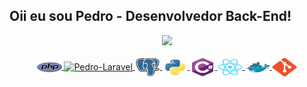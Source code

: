 ## Oii eu sou Pedro - Desenvolvedor Back-End!
<div align="center">
  <a href="https://github.com/yzPeedro">
  <img height="180em" src="https://github-readme-stats.vercel.app/api/top-langs/?username=yzPeedro&layout=compact&langs_count=7&theme=dracula"/>
</div>
<div align="center"><br>
  <img align="center" alt="Pedro-PHP" height="30" width="40" src="https://raw.githubusercontent.com/devicons/devicon/1119b9f84c0290e0f0b38982099a2bd027a48bf1/icons/php/php-original.svg">
  <img align="center" alt="Pedro-Laravel" height="30" width="30" src="https://laravel.com/img/logomark.min.svg">
  <img align="center" alt="Pedro-Sql" height="30" width="40" src="https://raw.githubusercontent.com/devicons/devicon/1119b9f84c0290e0f0b38982099a2bd027a48bf1/icons/postgresql/postgresql-original.svg">
  <img align="center" alt="Pedro-Python" height="30" width="40" src="https://raw.githubusercontent.com/devicons/devicon/master/icons/python/python-original.svg">
  <img align="center" alt="Pedro-Csharp" height="30" width="40" src="https://raw.githubusercontent.com/devicons/devicon/master/icons/csharp/csharp-original.svg">
  <img align="center" alt="Pedro-Vue" height="30" width="40"    src="https://raw.githubusercontent.com/devicons/devicon/1119b9f84c0290e0f0b38982099a2bd027a48bf1/icons/react/react-original.svg">
  <img align="center" alt="Pedro-Docker" height="30" width="40" src="https://raw.githubusercontent.com/devicons/devicon/master/icons/docker/docker-original.svg">
  <img align="center" alt="Pedro-Docker" height="30" width="40" src="https://raw.githubusercontent.com/devicons/devicon/master/icons/git/git-original.svg">
</div>
